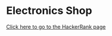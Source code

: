 # Electronics Shop #
[Click here to go to the HackerRank page](https://www.hackerrank.com/challenges/electronics-shop)
